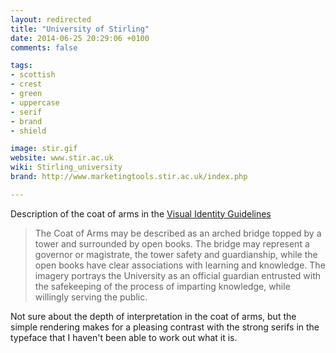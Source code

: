```yaml
---
layout: redirected
title: "University of Stirling"
date: 2014-06-25 20:29:06 +0100
comments: false

tags:
- scottish
- crest
- green
- uppercase
- serif
- brand
- shield

image: stir.gif
website: www.stir.ac.uk
wiki: Stirling_university
brand: http://www.marketingtools.stir.ac.uk/index.php

---
```


Description of the coat of arms in the [Visual Identity Guidelines](http://www.marketingtools.stir.ac.uk/documents/MarketingGuideVisualIdentityFeb08.pdf)

> The Coat of Arms may be described as an arched bridge topped by a tower and
> surrounded by open books. The bridge may represent a governor or magistrate,
> the tower safety and guardianship, while the open books have clear associations
> with learning and knowledge. The imagery portrays the University as an official
> guardian entrusted with the safekeeping of the process of imparting knowledge,
> while willingly serving the public.

Not sure about the depth of interpretation in the coat of arms, but the simple rendering makes for a pleasing contrast with the strong serifs in the typeface that I haven't been able to work out what it is.
